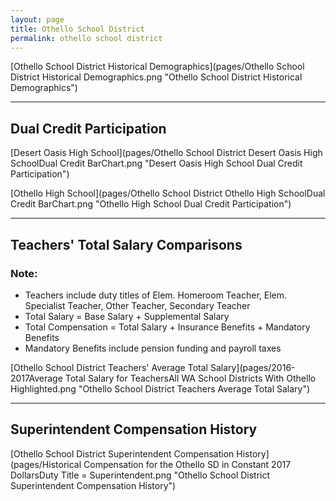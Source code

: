 ```yaml
---
layout: page
title: Othello School District
permalink: othello school district
---
```



[Othello School District Historical Demographics](pages/Othello School District Historical Demographics.png "Othello School District Historical Demographics")

___

## Dual Credit Participation

[Desert Oasis High School](pages/Othello School District Desert Oasis High SchoolDual Credit BarChart.png "Desert Oasis High School Dual Credit Participation")

[Othello High School](pages/Othello School District Othello High SchoolDual Credit BarChart.png "Othello High School Dual Credit Participation")


___

## Teachers' Total Salary Comparisons
### Note:
- Teachers include duty titles of Elem. Homeroom Teacher, Elem. Specialist Teacher, Other Teacher, Secondary Teacher
- Total Salary = Base Salary + Supplemental Salary
- Total Compensation = Total Salary + Insurance Benefits + Mandatory Benefits
- Mandatory Benefits include pension funding and payroll taxes

[Othello School District Teachers' Average Total Salary](pages/2016-2017Average Total Salary for TeachersAll WA School Districts With Othello Highlighted.png "Othello School District Teachers Average Total Salary")


___

## Superintendent Compensation History

[Othello School District Superintendent Compensation History](pages/Historical Compensation for the Othello SD in Constant 2017 DollarsDuty Title = Superintendent.png "Othello School District Superintendent Compensation History")


